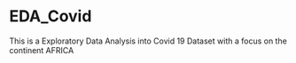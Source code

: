 # EDA_Covid
This is a Exploratory Data Analysis into Covid 19 Dataset with a focus on the continent AFRICA
